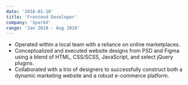 ```yaml
---
date: '2018-01-10'
title: 'Frontend Developer'
company: 'SparkX'
range: 'Jan 2018 - Aug 2018'
---
```


- Operated within a local team with a reliance on online marketplaces.
- Conceptualized and executed website designs from PSD and Figma using a blend of HTML, CSS/SCSS, JavaScript, and select jQuery plugins.
- Collaborated with a trio of designers to successfully construct both a dynamic marketing website and a robust e-commerce platform.